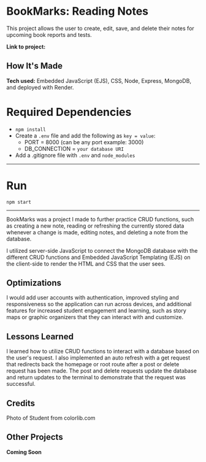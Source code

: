 # BookMarks: Reading Notes
This project allows the user to create, edit, save, and delete their notes for upcoming book reports and tests.

**Link to project:** 

## How It's Made

**Tech used:** Embedded JavaScript (EJS), CSS, Node, Express, MongoDB, and deployed with Render.

# Required Dependencies

  - `npm install`
  - Create a `.env` file and add the following as `key = value`:
    - PORT = 8000 (can be any port example: 3000)
    - DB_CONNECTION = `your database URI`
  - Add a .gitignore file with `.env` and `node_modules`

---

# Run

`npm start`

---

BookMarks was a project I made to further practice CRUD functions, such as creating a new note, reading or refreshing the currently stored data whenever a change is made, editing notes, and deleting a note from the database.

I utilized server-side JavaScript to connect the MongoDB database with the different CRUD functions and Embedded JavaScript Templating (EJS) on the client-side to render the HTML and CSS that the user sees.

## Optimizations
I would add user accounts with authentication, improved styling and responsiveness so the application can run across devices, and additional features for increased student engagement and learning, such as story maps or graphic organizers that they can interact with and customize.

## Lessons Learned
I learned how to utilize CRUD functions to interact with a database based on the user's request. I also implemented an auto refresh with a get request that redirects back the homepage or root route after a post or delete request has been made. The post and delete requests update the database and return updates to the terminal to demonstrate that the request was successful.

## Credits
Photo of Student from colorlib.com

## Other Projects

**Coming Soon**